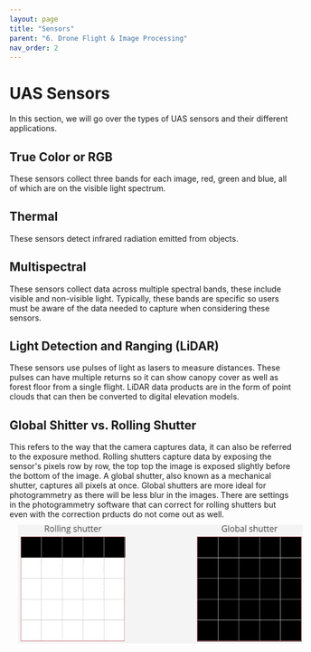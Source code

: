 ```yaml
---
layout: page
title: "Sensors"
parent: "6. Drone Flight & Image Processing"
nav_order: 2
---
```


# UAS Sensors

In this section, we will go over the types of UAS sensors and their different applications.

## True Color or RGB
These sensors collect three bands for each image, red, green and blue, all of which are on the visible light spectrum.

## Thermal
These sensors detect infrared radiation emitted from objects.

## Multispectral
These sensors collect data across multiple spectral bands, these include visible and non-visible light.  Typically, these bands are specific so users must be aware of the data needed to capture when considering these sensors.

## Light Detection and Ranging (LiDAR)
These sensors use pulses of light as lasers to measure distances.  These pulses can have multiple returns so it can show canopy cover as well as forest floor from a single flight.  LiDAR data products are in the form of point clouds that can then be converted to digital elevation models.

## Global Shitter vs. Rolling Shutter
This refers to the way that the camera captures data, it can also be referred to the exposure method.  Rolling shutters capture data by exposing the sensor's pixels row by row, the top top the image is exposed slightly before the bottom of the image.  A global shutter, also known as a mechanical shutter, captures all pixels at once.  Global shutters are more ideal for photogrammetry as there will be less blur in the images.  There are settings in the photogrammetry software that can correct for rolling shutters but even with the correction prducts do not come out as well.  
<img align="center" src="../images/drone/rolling-vs-global-shutter.2.gif" hspace="15" vspace="10" width="1000">